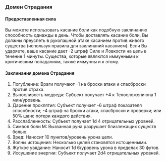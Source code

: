 ### Домен Страдания
#### Предоставленная сила
Вы можете использовать касание боли как подобную заклинанию способность однажды в день.
Чтобы доставлять касание боли, Вы должны преуспеть в рукопашной атаке касанием против живого существа (используя
правила для заклинаний касанием). Если Вы ударяете, ваше касание дает -2 штраф Силе и Ловкости на цель в течение 1
минуты. Существа, которые являются иммунными к критическим попаданиям, также иммунны и к этому.
#### Заклинания домена Страдания
1. Погубление: Враги получают -1 на броски атаки и спасброски против страха.
2. Выносливость медведя: Субъект получает +4 к Телосложениюна 1 мин/уровень.
3. Дарение проклятия: Субъект получает -6 штраф показателя способности; -4 штраф на броски атаки, спасброски и проверки; или 50% шанс потери каждого действия.
4. Расслабленность: Субъект получает 1d 4 отрицательных уровней.
5. Символ боли М: Вызванная руна разрушает близлежащих существ болью.
6. Вред: Наносит 10 пунктов/уровень урона цели.
7. Волны истощения: Несколько целей становятся истощенными.
8. Жуткое увядание: Наносит 1d 6/уровень урона в пределах 30 футов.
9. Иссушение энергии: Субъект получает 2d4 отрицательных уровней.